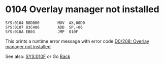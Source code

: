 # 0104 Overlay manager not installed

```
SYS:0104 B8D000        MOV	AX,00D0
SYS:0107 83C406        ADD	SP,+06
SYS:010A EB03          JMP	010F
```

This prints a runtime error message with error code [D0/208: Overlay manager not installed](ERROR-CODES.md).

See also: [SYS:010F](010C-INT00H.md) or Go [Back](../README.md)